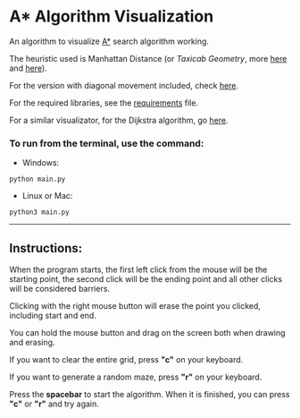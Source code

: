 # A* Algorithm Visualization

An algorithm to visualize [A*](https://en.wikipedia.org/wiki/A*_search_algorithm) search algorithm working.

The heuristic used is Manhattan Distance (or *Taxicab Geometry*, more [here](https://en.wikipedia.org/wiki/Taxicab_geometry) and [here](https://xlinux.nist.gov/dads/HTML/manhattanDistance.html)).

For the version with diagonal movement included, check [here](https://github.com/EduardoLisboa/AStar-Visualization/tree/diagonal_movement).

For the required libraries, see the [requirements](../master/requirements.txt) file.

For a similar visualizator, for the Dijkstra algorithm, go [here](https://github.com/EduardoLisboa/Dijsktra-Visualization).

### To run from the terminal, use the command:
* Windows:
```
python main.py
```
* Linux or Mac:
```
python3 main.py
```
------
## Instructions:
When the program starts, the first left click from the mouse will be the starting point, the second click will be the ending point and all other clicks will be considered barriers.

Clicking with the right mouse button will erase the point you clicked, including start and end.

You can hold the mouse button and drag on the screen both when drawing and erasing.

If you want to clear the entire grid, press **"c"** on your keyboard.

If you want to generate a random maze, press **"r"** on your keyboard.

Press the **spacebar** to start the algorithm. When it is finished, you can press **"c"** or **"r"** and try again.
